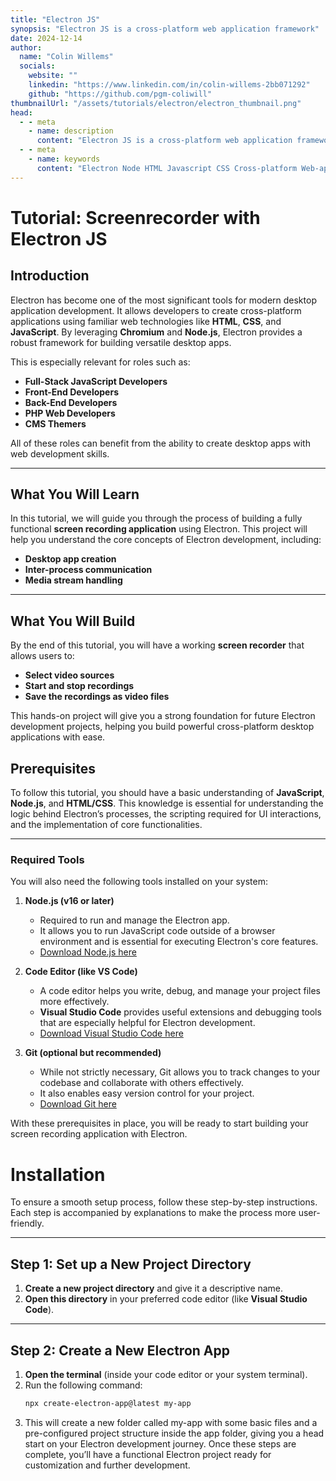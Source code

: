 ```yaml
---
title: "Electron JS"
synopsis: "Electron JS is a cross-platform web application framework"
date: 2024-12-14
author:
  name: "Colin Willems"
  socials:
    website: ""
    linkedin: "https://www.linkedin.com/in/colin-willems-2bb071292"
    github: "https://github.com/pgm-coliwill"
thumbnailUrl: "/assets/tutorials/electron/electron_thumbnail.png"
head:
  - - meta
    - name: description
      content: "Electron JS is a cross-platform web application framework"
  - - meta
    - name: keywords
      content: "Electron Node HTML Javascript CSS Cross-platform Web-application"
---
```


# Tutorial: Screenrecorder with Electron JS

## Introduction


Electron has become one of the most significant tools for modern desktop application development. It allows developers to create cross-platform applications using familiar web technologies like **HTML**, **CSS**, and **JavaScript**. By leveraging **Chromium** and **Node.js**, Electron provides a robust framework for building versatile desktop apps.

This is especially relevant for roles such as:

- **Full-Stack JavaScript Developers**
- **Front-End Developers**
- **Back-End Developers**
- **PHP Web Developers**
- **CMS Themers**

All of these roles can benefit from the ability to create desktop apps with web development skills.

---

## What You Will Learn

In this tutorial, we will guide you through the process of building a fully functional **screen recording application** using Electron. This project will help you understand the core concepts of Electron development, including:

- **Desktop app creation**
- **Inter-process communication**
- **Media stream handling**

---

## What You Will Build

By the end of this tutorial, you will have a working **screen recorder** that allows users to:

- **Select video sources**
- **Start and stop recordings**
- **Save the recordings as video files**

This hands-on project will give you a strong foundation for future Electron development projects, helping you build powerful cross-platform desktop applications with ease.

## Prerequisites

To follow this tutorial, you should have a basic understanding of **JavaScript**, **Node.js**, and **HTML/CSS**. This knowledge is essential for understanding the logic behind Electron’s processes, the scripting required for UI interactions, and the implementation of core functionalities.

---

### Required Tools

You will also need the following tools installed on your system:

1. **Node.js (v16 or later)**  
   - Required to run and manage the Electron app.  
   - It allows you to run JavaScript code outside of a browser environment and is essential for executing Electron's core features.  
   - [Download Node.js here](https://nodejs.org/)

2. **Code Editor (like VS Code)**  
   - A code editor helps you write, debug, and manage your project files more effectively.  
   - **Visual Studio Code** provides useful extensions and debugging tools that are especially helpful for Electron development.  
   - [Download Visual Studio Code here](https://code.visualstudio.com/)

3. **Git (optional but recommended)**  
   - While not strictly necessary, Git allows you to track changes to your codebase and collaborate with others effectively.  
   - It also enables easy version control for your project.  
   - [Download Git here](https://git-scm.com/)

With these prerequisites in place, you will be ready to start building your screen recording application with Electron.

# Installation

To ensure a smooth setup process, follow these step-by-step instructions. Each step is accompanied by explanations to make the process more user-friendly.

---

## Step 1: **Set up a New Project Directory**
1. **Create a new project directory** and give it a descriptive name.  
2. **Open this directory** in your preferred code editor (like **Visual Studio Code**).  

---

## Step 2: **Create a New Electron App**
1. **Open the terminal** (inside your code editor or your system terminal).  
2. Run the following command:  
   ```bash
   npx create-electron-app@latest my-app
   ```
3. This will create a new folder called my-app with some basic files and a pre-configured project structure inside the app folder, giving you a head start on your Electron development journey.
Once these steps are complete, you’ll have a functional Electron project ready for customization and further development.